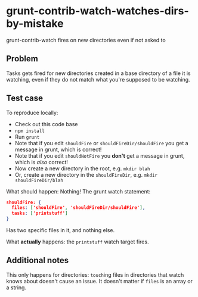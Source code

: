 # grunt-contrib-watch-watches-dirs-by-mistake
grunt-contrib-watch fires on new directories even if not asked to

## Problem

Tasks gets fired for new directories created in a base directory of a file it is watching, even if they do not match what you're supposed to be watching.

## Test case

To reproduce locally:
 - Check out this code base
 - `npm install`
 - Run `grunt`
 - Note that if you edit `shouldFire` or `shouldFireDir/shouldFire` you get a message in grunt, which is correct!
 - Note that if you edit `shouldNotFire` you **don't** get a message in grunt, which is _also_ correct!
 - Now create a new directory in the root, e.g. `mkdir blah`
 - Or, create a new directory in the `shouldFireDir`, e.g. `mkdir shouldFireDir/blah`
 
What should happen: Nothing! The grunt watch statement:
```json
shouldFire: {
  files: ['shouldFire', 'shouldFireDir/shouldFire'],
  tasks: ['printstuff']
}
```
Has two specific files in it, and nothing else.

What **actually** happens: the `printstuff` watch target fires.

## Additional notes

This only happens for directories: `touch`ing files in directories that watch knows about doesn't cause an issue. It doesn't matter if `files` is an array or a string.
